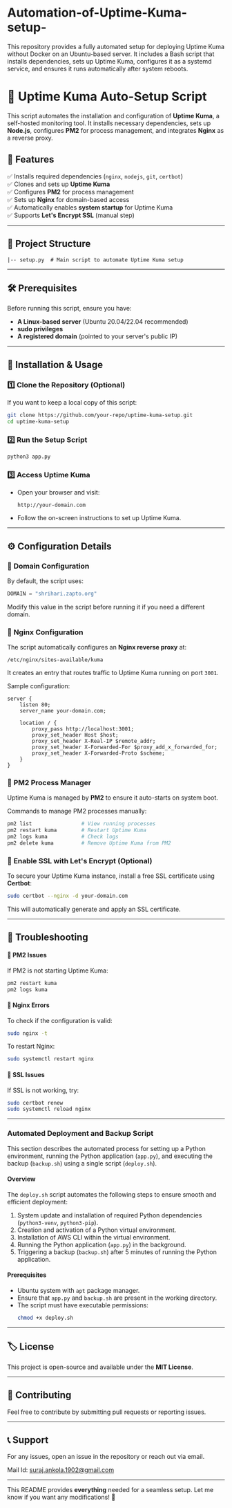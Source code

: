 # Automation-of-Uptime-Kuma-setup-
This repository provides a fully automated setup for deploying Uptime Kuma without Docker on an Ubuntu-based server. It includes a Bash script that installs dependencies, sets up Uptime Kuma, configures it as a systemd service, and ensures it runs automatically after system reboots.

# 🚀 Uptime Kuma Auto-Setup Script  

This script automates the installation and configuration of **Uptime Kuma**, a self-hosted monitoring tool. It installs necessary dependencies, sets up **Node.js**, configures **PM2** for process management, and integrates **Nginx** as a reverse proxy.

## 📌 Features  

✅ Installs required dependencies (`nginx`, `nodejs`, `git`, `certbot`)  
✅ Clones and sets up **Uptime Kuma**  
✅ Configures **PM2** for process management  
✅ Sets up **Nginx** for domain-based access  
✅ Automatically enables **system startup** for Uptime Kuma  
✅ Supports **Let's Encrypt SSL** (manual step)  

---

## 📂 Project Structure  

```
|-- setup.py  # Main script to automate Uptime Kuma setup
```

---

## 🛠️ Prerequisites  

Before running this script, ensure you have:  

- **A Linux-based server** (Ubuntu 20.04/22.04 recommended)  
- **sudo privileges**  
- **A registered domain** (pointed to your server's public IP)  

---

## 🚀 Installation & Usage  

### 1️⃣ Clone the Repository (Optional)  
If you want to keep a local copy of this script:  
```bash
git clone https://github.com/your-repo/uptime-kuma-setup.git
cd uptime-kuma-setup
```

### 2️⃣ Run the Setup Script  
```bash
python3 app.py
```

### 3️⃣ Access Uptime Kuma  
- Open your browser and visit:  
  ```
  http://your-domain.com
  ```
- Follow the on-screen instructions to set up Uptime Kuma.  

---

## ⚙️ Configuration Details  

### 🔹 **Domain Configuration**  
By default, the script uses:  
```python
DOMAIN = "shrihari.zapto.org"
```
Modify this value in the script before running it if you need a different domain.

### 🔹 **Nginx Configuration**  
The script automatically configures an **Nginx reverse proxy** at:  
```
/etc/nginx/sites-available/kuma
```
It creates an entry that routes traffic to Uptime Kuma running on port `3001`.

Sample configuration:
```nginx
server {
    listen 80;
    server_name your-domain.com;

    location / {
        proxy_pass http://localhost:3001;
        proxy_set_header Host $host;
        proxy_set_header X-Real-IP $remote_addr;
        proxy_set_header X-Forwarded-For $proxy_add_x_forwarded_for;
        proxy_set_header X-Forwarded-Proto $scheme;
    }
}
```

### 🔹 **PM2 Process Manager**  
Uptime Kuma is managed by **PM2** to ensure it auto-starts on system boot.  

Commands to manage PM2 processes manually:
```bash
pm2 list                # View running processes
pm2 restart kuma        # Restart Uptime Kuma
pm2 logs kuma           # Check logs
pm2 delete kuma         # Remove Uptime Kuma from PM2
```

### 🔹 **Enable SSL with Let's Encrypt (Optional)**  
To secure your Uptime Kuma instance, install a free SSL certificate using **Certbot**:
```bash
sudo certbot --nginx -d your-domain.com
```
This will automatically generate and apply an SSL certificate.

---

## 🔧 Troubleshooting  

#### 🚨 PM2 Issues  
If PM2 is not starting Uptime Kuma:  
```bash
pm2 restart kuma
pm2 logs kuma
```

#### 🚨 Nginx Errors  
To check if the configuration is valid:  
```bash
sudo nginx -t
```
To restart Nginx:  
```bash
sudo systemctl restart nginx
```

#### 🚨 SSL Issues  
If SSL is not working, try:  
```bash
sudo certbot renew
sudo systemctl reload nginx
```

---
### Automated Deployment and Backup Script

This section describes the automated process for setting up a Python environment, running the Python application (`app.py`), and executing the backup (`backup.sh`) using a single script (`deploy.sh`).

#### **Overview**
The `deploy.sh` script automates the following steps to ensure smooth and efficient deployment:
1. System update and installation of required Python dependencies (`python3-venv`, `python3-pip`).
2. Creation and activation of a Python virtual environment.
3. Installation of AWS CLI within the virtual environment.
4. Running the Python application (`app.py`) in the background.
5. Triggering a backup (`backup.sh`) after 5 minutes of running the Python application.

#### **Prerequisites**
- Ubuntu system with `apt` package manager.
- Ensure that `app.py` and `backup.sh` are present in the working directory.
- The script must have executable permissions:
  ```bash
  chmod +x deploy.sh
---
## 🏷️ License  
This project is open-source and available under the **MIT License**.

---

## 🤝 Contributing  
Feel free to contribute by submitting pull requests or reporting issues.

---

## 📞 Support  
For any issues, open an issue in the repository or reach out via email.

Mail Id: suraj.ankola.1902@gmail.com

---

This README provides **everything** needed for a seamless setup. Let me know if you want any modifications! 🚀